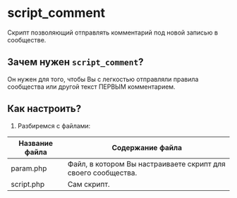 # script_comment
Скрипт позволяющий отправлять комментарий под новой записью в сообществе. 

## Зачем нужен `script_comment`?

Он нужен для того, чтобы Вы с легкостью отправляли правила сообщества или другой текст ПЕРВЫМ комментарием. 

## Как настроить?

1. Разбиремся с файлами:

Название файла  | Содержание файла
----------------|----------------------
param.php       | Файл, в котором Вы настраиваете скрипт для своего сообщества.
script.php      | Сам скрипт.
